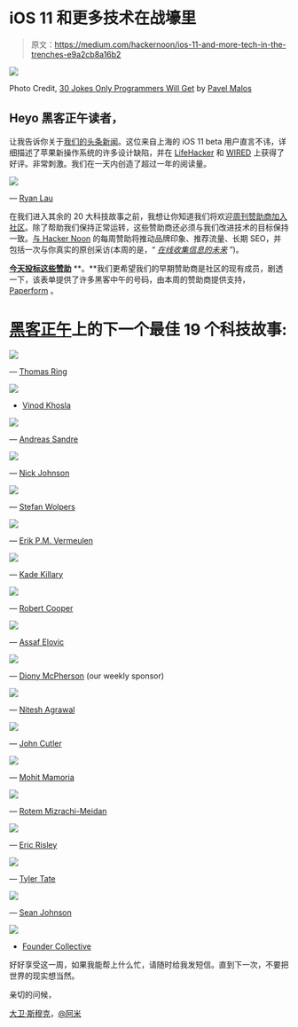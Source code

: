 # iOS 11 和更多技术在战壕里

> 原文：<https://medium.com/hackernoon/ios-11-and-more-tech-in-the-trenches-e9a2cb8a16b2>

[![](img/58c64cbd47eb42cf0e299f32ffb2366f.png)](http://bit.ly/2yvR8J9)

Photo Credit, [30 Jokes Only Programmers Will Get](https://hackernoon.com/30-jokes-only-programmers-will-get-a901e1cea549) by [Pavel Malos](https://medium.com/u/9b486c1ffe07?source=post_page-----e9a2cb8a16b2--------------------------------)

## **Heyo 黑客正午读者，**

让我告诉你关于[我们的头条新闻](https://hackernoon.com/dive-into-the-details-of-ios-11-is-apple-still-detail-oriented-fe70af065a7d)。这位来自上海的 iOS 11 beta 用户直言不讳，详细描述了苹果新操作系统的许多设计缺陷，并在 [LifeHacker](https://lifehacker.com/ios-11-is-full-of-tiny-design-inconsistencies-1818539659) 和 [WIRED](https://www.wired.com/story/can-apples-iphone-x-beat-facial-recognitions-bias-problem/) 上获得了好评。非常刺激。我们在一天内创造了超过一年的阅读量。

[![](img/7213261913662328652bf5a03dbd6623.png)](https://hackernoon.com/dive-into-the-details-of-ios-11-is-apple-still-detail-oriented-fe70af065a7d)

— [Ryan Lau](https://medium.com/u/597c97c289af?source=post_page-----e9a2cb8a16b2--------------------------------)

在我们进入其余的 20 大科技故事之前，我想让你知道我们将欢迎[周刊赞助商加入社区](https://goo.gl/em6Dhi)。除了帮助我们保持正常运转，这些赞助商还必须与我们改进技术的目标保持一致。[与 Hacker Noon](https://goo.gl/em6Dhi) 的每周赞助将推动品牌印象、推荐流量、长期 SEO，并包括一次与你真实的原创采访(本周的是，“ [*在线收集信息的未来*](https://hackernoon.com/the-future-of-gathering-information-online-56dd8aa69a93) ”)。

[**今天投标这些赞助**](https://goo.gl/em6Dhi) **。**我们更希望我们的早期赞助商是社区的现有成员，剧透一下，该表单提供了许多黑客中午的号码，由本周的赞助商提供支持， [Paperform](http://bit.ly/2yvR8J9) 。

# [黑客正午](http://hackernoon.com)上的下一个最佳 19 个科技故事:

[![](img/f88195c34862f8ce3086b5d80c3614d1.png)](https://hackernoon.com/how-i-hacked-depauw-university-using-hidden-inputs-79377c3dca7e?source=collection_home---1------0----------------)

— [Thomas Ring](https://medium.com/u/4ebd3e2f9271?source=post_page-----e9a2cb8a16b2--------------------------------)

[![](img/42ddb6383ae5a17543fdf5359553393b.png)](https://hackernoon.com/ai-scary-for-the-right-reasons-185bee8c6daa)

- [Vinod Khosla](https://medium.com/u/3dc350c75361?source=post_page-----e9a2cb8a16b2--------------------------------)

[![](img/0c159e42628f0358fad169e8135fd3e0.png)](https://hackernoon.com/why-twitter-is-moving-to-280-characters-800cea71b06c)

— [Andreas Sandre](https://medium.com/u/82dc761889d9?source=post_page-----e9a2cb8a16b2--------------------------------)

[![](img/3576eb0d6397a4a6431cdaaba2205e00.png)](https://hackernoon.com/why-i-find-iota-deeply-alarming-934f1908194b)

— [Nick Johnson](https://medium.com/u/b070f640fe4a?source=post_page-----e9a2cb8a16b2--------------------------------)

[![](img/5b7b1eca90ad114e4d6d6ac036ddadfa.png)](https://hackernoon.com/scrum-master-theses-ff208191270d)

— [Stefan Wolpers](https://medium.com/u/8ee338df1554?source=post_page-----e9a2cb8a16b2--------------------------------)

[![](img/530d55ae7b769540f206f74d01bf7900.png)](https://hackernoon.com/hello-new-world-of-artificial-intelligence-e49c4010908)

— [Erik P.M. Vermeulen](https://medium.com/u/9eaa7a0096d3?source=post_page-----e9a2cb8a16b2--------------------------------)

[![](img/776e0356990f6580f8f9b28e3118f9a3.png)](https://hackernoon.com/learning-vim-what-i-wish-i-knew-b5dca186bef7)

— [Kade Killary](https://medium.com/u/b9e689f6ec62?source=post_page-----e9a2cb8a16b2--------------------------------)

[![](img/79486ca437ca8184c6749389c8393496.png)](https://hackernoon.com/contributing-to-my-first-open-source-project-3e432c5e8caa)

— [Robert Cooper](https://medium.com/u/3f6e1adb0f22?source=post_page-----e9a2cb8a16b2--------------------------------)

[![](img/81ca923cde511562b111548b3744e0d7.png)](https://hackernoon.com/how-to-build-a-dynamic-email-template-in-under-10-minutes-1fe85ad40e35)

— [Assaf Elovic](https://medium.com/u/bf912a8da233?source=post_page-----e9a2cb8a16b2--------------------------------)

[![](img/444f0013df293b06c6c4efbd3ba24bca.png)](https://hackernoon.com/how-to-make-visually-engaging-web-forms-cdf5c9c7b348)

— [Diony McPherson](https://medium.com/u/76d303a6dcc5?source=post_page-----e9a2cb8a16b2--------------------------------) (our weekly sponsor)

[![](img/a8c4034da2401f5cf6300d132bc95acf.png)](https://hackernoon.com/7-minute-read-to-save-100-000-on-your-app-idea-2d17db675a1)

— [Nitesh Agrawal](https://medium.com/u/520aadd1ce3c?source=post_page-----e9a2cb8a16b2--------------------------------)

[![](img/640862a6fd77e495befd515bfde9c449.png)](https://hackernoon.com/less-mature-teams-e509dd0b6bd4)

— [John Cutler](https://medium.com/u/4c3f4fe11e6b?source=post_page-----e9a2cb8a16b2--------------------------------)

[![](img/d9ea60d49d08fbcbaf23cb44cdb10024.png)](https://hackernoon.com/what-role-can-blockchain-play-when-hunting-for-a-new-job-1ede32aa0711)

— [Mohit Mamoria](https://medium.com/u/24f7fbc09357?source=post_page-----e9a2cb8a16b2--------------------------------)

[![](img/34438e40847a6cbb213b3f765bd17bf5.png)](https://hackernoon.com/detox-gray-box-end-to-end-testing-framework-for-mobile-apps-196ccd9564ce)

— [Rotem Mizrachi-Meidan](https://medium.com/u/60e6105b5bc7?source=post_page-----e9a2cb8a16b2--------------------------------)

[![](img/f544753b3f6b3d16f0a3dbe2fd4dfe0f.png)](https://hackernoon.com/most-icos-fail-tale-of-two-worlds-d1ab7625ff66)

— [Eric Risley](https://medium.com/u/b3f390f88750?source=post_page-----e9a2cb8a16b2--------------------------------)

[![](img/788510ec938a9e984ff678a709d91325.png)](https://hackernoon.com/startup-cheat-sheet-how-to-create-a-winning-pitch-deck-c8037bcacc23)

— [Tyler Tate](https://medium.com/u/54eb94107940?source=post_page-----e9a2cb8a16b2--------------------------------)

[![](img/aceae3b1af54251745d17a46195c4b18.png)](https://hackernoon.com/13-ways-to-turn-your-career-into-an-f-ing-rocket-ship-4c772b7c2642)

— [Sean Johnson](https://medium.com/u/dcc36e66f842?source=post_page-----e9a2cb8a16b2--------------------------------)

[![](img/91a4825ba4ae337621847898d1dda7a5.png)](https://hackernoon.com/a-controversial-thing-for-vcs-to-say-56b573ad010a)

- [Founder Collective](https://medium.com/u/f49435c6fa9?source=post_page-----e9a2cb8a16b2--------------------------------)

好好享受这一周，如果我能帮上什么忙，请随时给我发短信。直到下一次，不要把世界的现实想当然。

亲切的问候，

[大卫·斯穆克](http://www.davidsmooke.net/)，[@阿米](http://twitter.com/@ami)